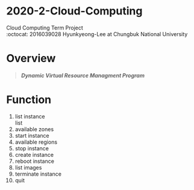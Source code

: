 # 2020-2-Cloud-Computing
Cloud Computing Term Project      
:octocat: 2016039028 Hyunkyeong-Lee at Chungbuk National University

# Overview
> ##### Dynamic Virtual Resource Managment Program

# Function
1. list instance              
list
2. available zones
3. start instance
4. available regions
5. stop instance
6. create instance
7. reboot instance
8. list images
9. terminate instance
99. quit
